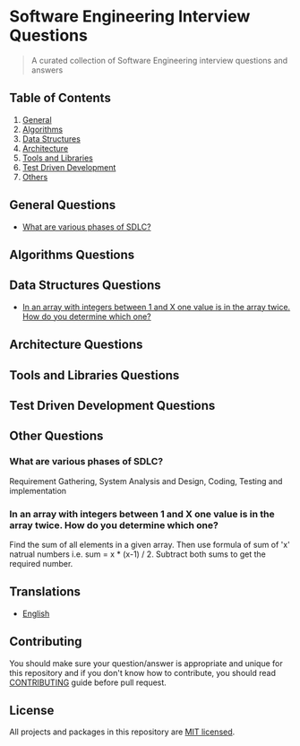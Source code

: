 # Software Engineering Interview Questions

> A curated collection of Software Engineering interview questions and answers

## Table of Contents

1. [General](#general-questions)
1. [Algorithms](#algorithms-questions)
1. [Data Structures](#data-structures-questions)
1. [Architecture](#architecture-questions)
1. [Tools and Libraries](#tools-and-libraries-questions)
1. [Test Driven Development](#test-driven-development-questions)
1. [Others](#other-questions)

## General Questions

* [What are various phases of SDLC?](#what-are-various-phases-of-sdlc)

## Algorithms Questions

## Data Structures Questions
* [In an array with integers between 1 and X one value is in the array twice. How do you determine which one?](#in-an-array-with-integers-between-1-and-x-one-value-is-in-the-array-twice-how-do-you-determine-which-one)

## Architecture Questions

## Tools and Libraries Questions

## Test Driven Development Questions

## Other Questions

### What are various phases of SDLC?
Requirement Gathering, System Analysis and Design, Coding, Testing and implementation

### In an array with integers between 1 and X one value is in the array twice. How do you determine which one?
Find the sum of all elements in a given array. Then use formula of sum of 'x' natrual numbers i.e.
sum = x * (x-1) / 2. Subtract both sums to get the required number.

## Translations

* [English](/README.md)


## Contributing
You should make sure your question/answer is appropriate and unique for this repository and if you don't know how to contribute, you should read [CONTRIBUTING](/CONTRIBUTING) guide before pull request.

## License

All projects and packages in this repository are [MIT licensed](/LICENSE).
